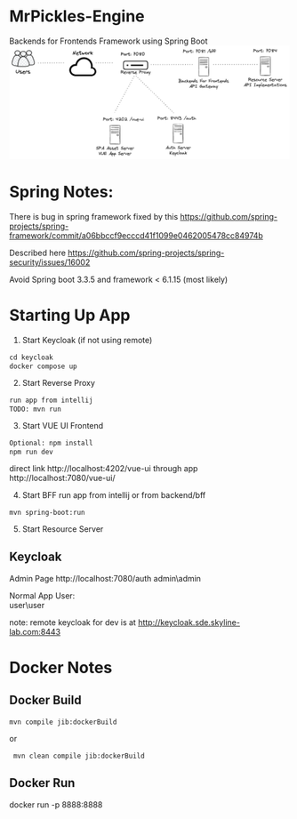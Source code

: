 # MrPickles-Engine
Backends for Frontends Framework using Spring Boot
![alt text](docs/images/bff-arch.excalidraw.png "BFF Architecture")

# Spring Notes:
There is bug in spring framework fixed by this
https://github.com/spring-projects/spring-framework/commit/a06bbccf9ecccd41f1099e0462005478cc84974b

Described here https://github.com/spring-projects/spring-security/issues/16002

Avoid Spring boot 3.3.5 and framework < 6.1.15 (most likely)
# Starting Up App
1. Start Keycloak  (if not using remote)
```
cd keycloak
docker compose up
```
2. Start Reverse Proxy
```
run app from intellij
TODO: mvn run
```

3. Start VUE UI Frontend
```
Optional: npm install
npm run dev
```
direct link http://localhost:4202/vue-ui
through app http://localhost:7080/vue-ui/

4. Start BFF
run app from intellij or from backend/bff
```
mvn spring-boot:run
```

5. Start Resource Server

## Keycloak
Admin Page
http://localhost:7080/auth
admin\admin

Normal App User:  
user\user

note: remote keycloak for dev is at http://keycloak.sde.skyline-lab.com:8443

# Docker Notes
## Docker Build

```
mvn compile jib:dockerBuild
```
or 
```
 mvn clean compile jib:dockerBuild 
```

## Docker Run
docker run -p 8888:8888
